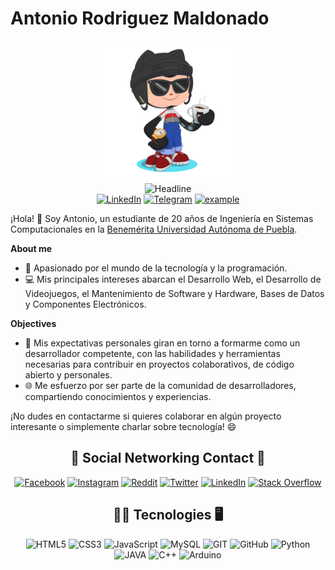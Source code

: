 <h1>Antonio Rodriguez Maldonado</h1>

<div align=center>
        <img src="https://raw.githubusercontent.com/AhmedFathyDev/AhmedFathyDev/main/GitHub.png" alt="GitHub Octocat Drinking a Cup of Coffee" height="225">
</div>

<div align=center >
        <img src="https://readme-typing-svg.herokuapp.com?color=%7b68ee&size=32&center=true&vCenter=true&width=800&height=55&lines=Hi+there,+welcome+to+my+GitHub+profile;I'm+Antonio+Rodriguez+%F0%9F%91%8B;Computer+Science+Student;Software+Engineer;Problem+Solver;Benemérita+Universidad+Autónoma+de+Puebla" alt="Headline" />
</div>

<div align=center>
        <a href="https://www.linkedin.com/in/rodriguezmldo/"><img src="https://img.shields.io/badge/Linkedin-0077b5?style=flat&logo=linkedin" alt="LinkedIn" /></a>
        <a href="https://t.me/rodriguezmldo"><img src="https://img.shields.io/badge/Telegram-0088dc?style=flat&logo=telegram" alt="Telegram" /></a>
        <a href="mailto:j.antonio-rm@outlook.com?subject=Feedback%20From%20Github&body=Hello," target="_blank">
            <img src="https://img.shields.io/badge/Outlook-0078D4.svg?style=flat&logo=microsoftoutlook&logoColor=white" alt="example" />
        </a>  
</div>

¡Hola! 👋 Soy Antonio, un estudiante de 20 años de Ingeniería en Sistemas Computacionales en la <a href="https://www.buap.mx/" target="_blank">Benemérita Universidad Autónoma de Puebla</a>.

**About me**

- 🌟 Apasionado por el mundo de la tecnología y la programación.
- 💻 Mis principales intereses abarcan el Desarrollo Web, el Desarrollo de Videojuegos, el Mantenimiento de Software y Hardware, 
    Bases de Datos y Componentes Electrónicos.

**Objectives**

- 🎯 Mis expectativas personales giran en torno a formarme como un desarrollador competente, con las habilidades y herramientas 
    necesarias para contribuir en proyectos colaborativos, de código abierto y personales.
- 🌐 Me esfuerzo por ser parte de la comunidad de desarrolladores, compartiendo conocimientos y experiencias.

¡No dudes en contactarme si quieres colaborar en algún proyecto interesante o simplemente charlar sobre tecnología! 😄

<h2 align="center">🔔 Social Networking Contact 📲</h2>
<div align="center">
  
[![Facebook](https://img.shields.io/badge/Facebook-%231877F2.svg?logo=Facebook&logoColor=white&style=for-the-badge)](https://facebook.com/rodriguezmldo) 
[![Instagram](https://img.shields.io/badge/Instagram-%23E4405F.svg?logo=Instagram&logoColor=white&style=for-the-badge)](https://instagram.com/rodriguezmldo)
[![Reddit](https://img.shields.io/badge/-Reddit-FF4500?logo=reddit&logoColor=white&style=for-the-badge)](https://www.reddit.com/user/rodriguezmldo)
[![Twitter](https://img.shields.io/badge/Twitter-%231DA1F2.svg?logo=Twitter&logoColor=white&style=for-the-badge)](https://twitter.com/rodriguezmldo)
[![LinkedIn](https://img.shields.io/badge/LinkedIn-%230077B5.svg?logo=linkedin&logoColor=white&style=for-the-badge)](https://linkedin.com/in/rodriguezmldo)
[![Stack Overflow](https://img.shields.io/badge/-Stackoverflow-FE7A16?logo=stack-overflow&logoColor=white&style=for-the-badge)](https://stackoverflow.com/users/22699041/rodriguezmldo)

</div>

<h2 align="center"> 👨‍💻 Tecnologies 🖥️ </h2>
<div align="center">
  
![HTML5](https://img.shields.io/badge/html5-%23E34F26.svg?style=for-the-badge&logo=html5&logoColor=white) ![CSS3](https://img.shields.io/badge/css3-%231572B6.svg?style=for-the-badge&logo=css3&logoColor=white) ![JavaScript](https://img.shields.io/badge/javascript-%23323330.svg?style=for-the-badge&logo=javascript&logoColor=%23F7DF1E) ![MySQL](https://img.shields.io/badge/mysql-%2300f.svg?style=for-the-badge&logo=mysql&logoColor=white) ![GIT](https://img.shields.io/badge/Git-fc6d26?style=for-the-badge&logo=git&logoColor=white) ![GitHub](https://img.shields.io/badge/GitHub-%23121011.svg?style=for-the-badge&logo=github&logoColor=white) ![Python](https://img.shields.io/badge/python-3670A0?style=for-the-badge&logo=python&logoColor=ffdd54) ![JAVA](https://custom-icon-badges.demolab.com/badge/Java-f89820.svg?style=for-the-badge&logo=java-colorful) ![C++](https://img.shields.io/badge/c++-%2300599C.svg?style=for-the-badge&logo=c%2B%2B&logoColor=white) ![Arduino](https://img.shields.io/badge/-Arduino-00979D?style=for-the-badge&logo=Arduino&logoColor=white) 

</div>

<!--
**rodriguezmldo/rodriguezmldo** is a ✨ _special_ ✨ repository because its `README.md` (this file) appears on your GitHub profile.

Here are some ideas to get you started:

- 🔭 I’m currently working on ...
- 🌱 I’m currently learning ...
- 👯 I’m looking to collaborate on ...
- 🤔 I’m looking for help with ...
- 💬 Ask me about ...
- 📫 How to reach me: ...
- 😄 Pronouns: ...
- ⚡ Fun fact: ...
-->
